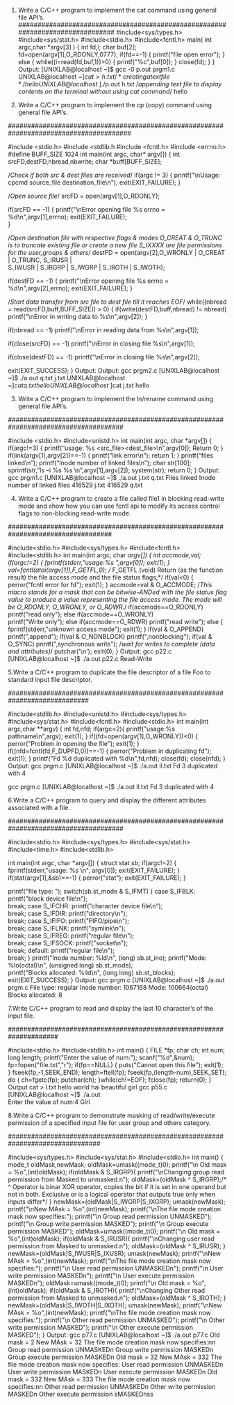 1. Write a C/C++ program to implement the cat command using general file API’s.
###############################################################################
#include<sys/types.h> 
#include<sys/stat.h> 
#include<stdio.h> 
#include<fcntl.h> 
main( int argc,char *argv[3] ) 
{ 
int fd,i; 
char buf[2]; 
fd=open(argv[1],O_RDONLY,0777); 
if(fd==-1) 
{ 
printf("file open error"); 
} 
else 
{ 
while((i=read(fd,buf,1))>0) 
{ 
printf("%c",buf[0]); 
} 
close(fd); 
} 
} 
Output: [UNIXLAB@localhost ~]$ gcc -0 p.out prgm1.c 
UNIXLAB@localhost ~]$cat >h.txt /*creating a text file*/ 
hello 
UNIXLAB@localhost ~]$./p.out h.txt /*appending text file to display contents on the 
terminal without using cat command*/ 
hello


2. Write a C/C++ program to implement the cp (copy) command using general file API’s.

########################################################################################

#include <stdio.h> 
#include <stdlib.h 
#include <fcntl.h> 
#include <errno.h> 
#define BUFF_SIZE 1024 
int main(int argc, char* argv[]) 
{ 
 int srcFD,destFD,nbread,nbwrite; 
 char *buff[BUFF_SIZE]; 
  
 /*Check if both src & dest files are received*/ 
 if(argc != 3) 
 { 
  printf("\nUsage: cpcmd source_file destination_file\n"); 
  exit(EXIT_FAILURE); 
 } 
  
 /*Open source file*/ 
 srcFD = open(argv[1],O_RDONLY); 
  
 if(srcFD == -1) 
 { 
  printf("\nError opening file %s errno = %d\n",argv[1],errno); 
  exit(EXIT_FAILURE);  
 } 
  
 /*Open destination file with respective flags & modes 
   O_CREAT & O_TRUNC is to truncate existing file or create a new file 
   S_IXXXX are file permissions for the user,groups & others*/ 
 destFD = open(argv[2],O_WRONLY | O_CREAT | O_TRUNC, S_IRUSR |    
S_IWUSR | S_IRGRP | S_IWGRP | S_IROTH | S_IWOTH); 
  
 if(destFD == -1) 
 { 
  printf("\nError opening file %s errno = %d\n",argv[2],errno); 
  exit(EXIT_FAILURE); 
 } 
  
 /*Start data transfer from src file to dest file till it reaches EOF*/ 
 while((nbread = read(srcFD,buff,BUFF_SIZE)) > 0) 
 { 
  if(write(destFD,buff,nbread) != nbread) 
   printf("\nError in writing data to %s\n",argv[2]); 
 } 
  
 if(nbread == -1) 
  printf("\nError in reading data from %s\n",argv[1]); 
  
 if(close(srcFD) == -1) 
  printf("\nError in closing file %s\n",argv[1]); 
  
 if(close(destFD) == -1) 
  printf("\nError in closing file %s\n",argv[2]); 
  
 exit(EXIT_SUCCESS); 
} 
Output: Output: gcc prgm2.c 
[UNIXLAB@localhost ~]$ ./a.out q.txt j.txt 
UNIXLAB@localhost ~]$cat q.txt 
hello 
UNIXLAB@localhost ~]$cat j.txt 
hello


3. Write a C/C++ program to implement the ln/rename command using general file API’s.

######################################################################################

#include <stdio.h> 
#include<unistd.h> 
int main(int argc, char *argv[]) 
{ 
if(argc!=3) 
{ 
printf(“usage: %s <src_file><dest_file>\n”,argv[0]); 
Return 0; 
} 
if(link(argv[1],argv[2])==-1) 
{ 
printf(“link error\n”); 
return 1; 
} 
printf(“files linked\n”); 
printf(“Inode number of linked files\n”); 
char str[100]; 
sprintf(str,”ls –i %s %s \n”,argv[1],argv[2]); 
system(str); 
return 0; 
} 
Output: gcc prgm1.c 
[UNIXLAB@localhost ~]$ ./a.out j.txt q.txt 
Files linked 
Inode number of linked files 
416529 j.txt 416529 q.txt 



4. Write a C/C++ program to create a file called file1 in blocking read-write mode and show 
how you can use fcntl api to modify its access control flags to non-blocking read-write mode.

 ###################################################################################
 
#include<stdio.h> 
#include<sys/types.h> 
#include<fcntl.h> 
#include<stdlib.h> 
int main(int argc, char *argv[]) 
{ 
int accmode,val; 
if(argc!=2) 
{ 
fprintf(stderr,"usage:%s <description>",argv[0]); 
exit(1); 
} 
val=fcntl(atoi(argv[1]),F_GETFL,0); /* F_GETFL (void) 
Return (as the function result) the file access mode and the 
file status flags;*/ 
if(val<0) 
{ 
perror("fcntl error for fd"); 
exit(1); 
} 
accmode=val & O_ACCMODE; /*This macro stands for a mask that can be bitwise-ANDed 
with the file status flag value to produce a value representing the file access mode. The mode 
will be O_RDONLY, O_WRONLY, or O_RDWR.*/ 
if(accmode==O_RDONLY) 
printf("read only"); 
else if(accmode==O_WRONLY)  
printf("Write only"); 
else if(accmode==O_RDWR) 
printf("read write"); 
else 
{ 
fprintf(stderr,"unknown access mode"); 
exit(1); 
} 
if(val & O_APPEND) 
printf(",append"); 
if(val & O_NONBLOCK) 
printf(",nonblocking"); 
if(val & O_SYNC) 
printf(",synchronous write"); /*wait for writes to complete (data and attributes)*/ 
putchar('\n'); 
exit(0); 
} 
Output: 
gcc p22.c 
[UNIXLAB@localhost ~]$ ./a.out p22.c 
Read-Write 


5.Write a C/C++ program to duplicate the file descriptor of a file Foo to standard input file 
descriptor. 

#############################################################################


#include<stdlib.h> 
#include<unistd.h> 
#include<sys/types.h> 
#include<sys/stat.h> 
#include<fcntl.h> 
#include<stdio.h> 
int main(int argc,char **argv) 
{ 
int fd,nfd; 
if(argc<2){ 
printf("usage:%s pathname\n",argv); 
exit(1); 
} 
if((fd=open(argv[1],O_WRONLY))<0) 
{ 
perror("Problem in opening the file"); 
exit(1); 
} 
if((nfd=fcntl(fd,F_DUPFD,0))==-1) 
{ 
perror("Problem in duplicating fd"); 
exit(1); 
} 
printf("Fd %d duplicated with %d\n",fd,nfd); 
close(fd); 
close(nfd); 
} 
Output: gcc prgm.c 
[UNIXLAB@localhost ~]$ ./a.out  ll.txt 
Fd 3 duplicated with 4 
 
 
gcc prgm.c 
[UNIXLAB@localhost ~]$ ./a.out  ll.txt 
Fd 3 duplicated with 4


6.Write a C/C++ program to query and display the different attributes associated with a file. 

######################################################################################


#include<stdio.h> 
#include<sys/types.h> 
#include<sys/stat.h> 
#include<time.h> 
#include<stdlib.h> 
 
int main(int argc, char *argv[]) 
{ 
struct stat sb; 
if(argc!=2) 
{ 
fprintf(stderr,"usage: %s <pathname>\n", argv[0]); 
exit(EXIT_FAILURE); 
} 
if(stat(argv[1],&sb)==-1) 
{ 
perror("stat"); 
exit(EXIT_FAILURE); 
} 
 
printf("file type:          "); 
switch(sb.st_mode & S_IFMT) 
{ 
case S_IFBLK: printf("block device file\n");   
       break; 
case S_IFCHR: printf("character device file\n");   
       break; 
case S_IFDIR: printf("directory\n");   
       break; 
case S_IFIFO: printf("FIFO/pipe\n");   
       break; 
case S_IFLNK: printf("symlink\n");   
       break; 
case S_IFREG: printf("regular file\n");   
       break; 
case S_IFSOCK: printf("socket\n");   
        break; 
default:       printf("regular file\n");   
        break; 
} 
printf("Inode number:   %ld\n", (long) sb.st_ino); 
printf("Mode:   %lo(octal)\n", (unsigned long) sb.st_mode);  
printf("Blocks allocated:   %lld\n", (long long) sb.st_blocks); 
exit(EXIT_SUCCESS); 
} 
Output: gcc prgm.c 
[UNIXLAB@localhost ~]$ ./a.out  prgm.c 
File type: regular 
Inode number: 1067168 
Mode: 100664(octal) 
Blocks allocated: 8

7.Write C/C++ program to read and display the last 10 character’s of the input file. 

#####################################################################

#include<stdio.h> 
#include<stdlib.h> 
int main() 
{ 
FILE *fp; 
char ch; 
int num; 
long length; 
printf("Enter the value of num:"); 
scanf("%d",&num); 
fp=fopen("file.txt","r"); 
if(fp==NULL) 
{ 
puts("Cannot open this file"); 
exit(1); 
} 
fseek(fp,-1,SEEK_END); 
length=ftell(fp); 
fseek(fp,(length-num),SEEK_SET); 
do 
{ 
ch=fgetc(fp); 
putchar(ch); 
}while(ch!=EOF); 
fclose(fp); 
return(0); 
} 
Output 
cat > l.txt 
hello world hai beautiful girl 
gcc p55.c 
[UNIXLAB@localhost ~]$ ./a.out  
Enter the value of num:4 
Girl 


8.Write a C/C++ program to demonstrate masking of read/write/execute permission of a 
specified input file for user group and others category. 

################################################################################

#include<sys/types.h> 
#include<sys/stat.h> 
#include<stdio.h> 
int main() 
{ 
mode_t oldMask,newMask; 
oldMask=umask((mode_t)0); 
printf("\n Old mask = %o",(int)oldMask); 
if(oldMask & S_IRGRP){ 
printf("\nChanging group read permission from Masked to unmasked.n"); 
oldMask=(oldMask ^ S_IRGRP);/* ^ Operator is binar XOR  operator, copies the bit if it is 
set in one operand but not in both. Exclusive or is a logical operator that outputs true only 
when inputs differ*/ 
} 
newMask=(oldMask|S_IWGRP|S_IXGRP); 
umask(newMask); 
printf("\nNew MAsk = %o",(int)newMask); 
printf("\nThe file mode creation mask now specifies:"); 
printf("\n  Group read permission  UNMASKED"); 
printf("\n  Group write permission  MASKED"); 
printf("\n  Group execute permission  MASKED"); 
oldMask=umask((mode_t)0); 
printf("\n Old mask = %o",(int)oldMask); 
if(oldMask & S_IRUSR){ 
printf("\nChanging user read permission from Masked to unmasked.n"); 
oldMask=(oldMask ^ S_IRUSR); 
} 
newMask=(oldMask|S_IWUSR|S_IXUSR); 
umask(newMask); 
printf("\nNew MAsk = %o",(int)newMask); 
printf("\nThe file mode creation mask now specifies:"); 
printf("\n  User read permission  UNMASKEDn"); 
printf("\n  User write permission  MASKEDn"); 
printf("\n  User execute permission  MASKEDn"); 
oldMask=umask((mode_t)0); 
printf("\n Old mask = %o",(int)oldMask); 
if(oldMask & S_IROTH){ 
printf("\nChanging Other read permission from Masked to unmasked.n"); 
oldMask=(oldMask ^ S_IROTH); 
} 
newMask=(oldMask|S_IWOTH|S_IXOTH); 
umask(newMask); 
printf("\nNew MAsk = %o",(int)newMask); 
printf("\nThe file mode creation mask now specifies:"); 
printf("\n  Other read permission  UNMASKED"); 
printf("\n  Other write permission  MASKED"); 
printf("\n  Other execute permission  MASKED"); 
} 
Output: 
gcc p77.c 
[UNIXLAB@localhost ~]$ ./a.out p77.c 
Old mask = 2 
New MAsk = 32 
The file mode creation mask now specifies:nn 
Group read permission  UNMASKEDn 
Group write permission  MASKEDn 
Group execute permission  MASKEDn 
Old mask = 32 
New MAsk = 332 
The file mode creation mask now specifies: 
User read permission  UNMASKEDn 
User write permission  MASKEDn 
User execute permission  MASKEDn 
Old mask = 332 
New MAsk = 333 
The file mode creation mask now specifies:nn 
Other read permission  UNMASKEDn 
Other write permission  MASKEDn 
Other execute permission sMASKEDnss    










